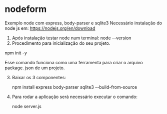 # nodeform
Exemplo node com express, body-parser e sqlite3
Necessário instalação do node js em: https://nodejs.org/en/download
1) Após instalação testar node num terminal:
   node --version
2) Procedimento para inicialização do seu projeto.

  npm init -y
  
  Esse comando funciona como uma ferramenta para criar o arquivo package. json de um projeto.

3) Baixar os 3 componentes:

   npm install express body-parser sqlite3 --build-from-source

4) Para rodar a aplicação será necessário executar o comando:

   node server.js
